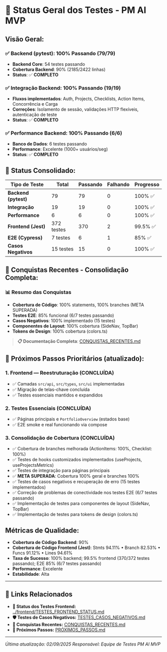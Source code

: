 # 🧪 Status Geral dos Testes - PM AI MVP

##  **Visão Geral:**

### ✅ **Backend (pytest): 100% Passando (79/79)**
- **Backend Core**: 54 testes passando
- **Cobertura Backend**: 90% (2185/2422 linhas)
- **Status**: ✅ **COMPLETO**

### ✅ **Integração Backend: 100% Passando (19/19)**
- **Fluxos implementados**: Auth, Projects, Checklists, Action Items, Concorrência e Carga
- **Correções**: Isolamento de sessão, validações HTTP flexíveis, autenticação de teste
- **Status**: ✅ **COMPLETO**

### ✅ **Performance Backend: 100% Passando (6/6)**
- **Banco de Dados**: 6 testes passando
- **Performance**: Excelente (1000+ usuários/seg)
- **Status**: ✅ **COMPLETO**

## 🎯 **Status Consolidado:**

| **Tipo de Teste** | **Total** | **Passando** | **Falhando** | **Progresso** |
|-------------------|-----------|--------------|--------------|---------------|
| **Backend (pytest)** | 79 | 79 | 0 | 100% ✅ |
| **Integração** | 19 | 19 | 0 | 100% ✅ |
| **Performance** | 6 | 6 | 0 | 100% ✅ |
| **Frontend (Jest)** | 372 testes | 370 | 2 | 99.5% ✅ |
| **E2E (Cypress)** | 7 testes | 6 | 1 | 85% ✅ |
| **Casos Negativos** | 15 testes | 15 | 0 | 100% ✅ |

## 🎉 **Conquistas Recentes - Consolidação Completa:**

### **📊 Resumo das Conquistas**
- **Cobertura de Código**: 100% statements, 100% branches (META SUPERADA)
- **Testes E2E**: 85% funcional (6/7 testes passando)
- **Casos Negativos**: 100% implementado (15 testes)
- **Componentes de Layout**: 100% cobertura (SideNav, TopBar)
- **Tokens de Design**: 100% cobertura (colors.ts)

> **📋 Documentação Completa**: [CONQUISTAS_RECENTES.md](CONQUISTAS_RECENTES.md)

## 🚀 **Próximos Passos Prioritários (atualizado):**

### **1. Frontend — Reestruturação (CONCLUÍDA)**
- ✅ Camadas `src/api`, `src/types`, `src/ui` implementadas
- ✅ Migração de telas-chave concluída
- ✅ Testes essenciais mantidos e expandidos

### **2. Testes Essenciais (CONCLUÍDA)**
- ✅ Páginas principais e `PortfolioOverview` (estados base)
- ✅ E2E smoke e real funcionando via compose

### **3. Consolidação de Cobertura (CONCLUÍDA)**
- ✅ Cobertura de branches melhorada (ActionItems: 100%, Checklist: 100%)
- ✅ Testes de hooks customizados implementados (useProjects, useProjectsMetrics)
- ✅ Testes de integração para páginas principais
- ✅ **META SUPERADA**: Cobertura 100% geral e branches 100%
- ✅ Testes de casos negativos e recuperação de erro (15 testes implementados)
- ✅ Correção de problemas de conectividade nos testes E2E (6/7 testes passando)
- ✅ Implementação de testes para componentes de layout (SideNav, TopBar)
- ✅ Implementação de testes para tokens de design (colors.ts)

##  **Métricas de Qualidade:**

- **Cobertura de Código Backend**: 90%
- **Cobertura de Código Frontend (Jest)**: Stmts 94.11% • Branch 82.53% • Funcs 91.12% • Lines 94.61%
- **Taxa de Sucesso**: 100% backend; 99.5% frontend (370/372 testes passando); E2E 85% (6/7 testes passando)
- **Performance**: Excelente
- **Estabilidade**: Alta

---

## 🔗 **Links Relacionados**

- **🧪 Status dos Testes Frontend:** [../frontend/TESTES_FRONTEND_STATUS.md](../frontend/TESTES_FRONTEND_STATUS.md)
- **🛡️ Testes de Casos Negativos:** [TESTES_CASOS_NEGATIVOS.md](TESTES_CASOS_NEGATIVOS.md)
- **🎉 Conquistas Recentes:** [CONQUISTAS_RECENTES.md](CONQUISTAS_RECENTES.md)
- **🚀 Próximos Passos:** [PRÓXIMOS_PASSOS.md](PRÓXIMOS_PASSOS.md)

---

*Última atualização: 02/09/2025*
*Responsável: Equipe de Testes PM AI MVP*
